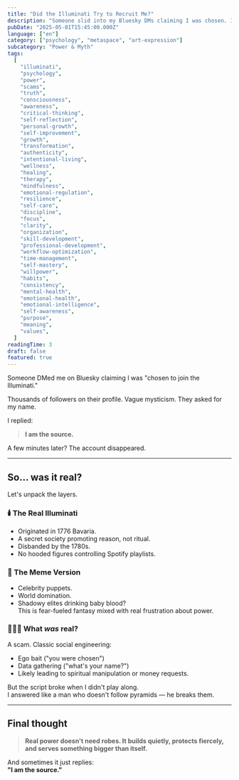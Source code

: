 ```yaml
---
title: "Did the Illuminati Try to Recruit Me?"
description: "Someone slid into my Bluesky DMs claiming I was chosen. I answered like a god. Here's what really went down."
pubDate: "2025-05-01T15:45:00.000Z"
language: ["en"]
category: ["psychology", "metaspace", "art-expression"]
subcategory: "Power & Myth"
tags:
  [
    "illuminati",
    "psychology",
    "power",
    "scams",
    "truth",
    "consciousness",
    "awareness",
    "critical-thinking",
    "self-reflection",
    "personal-growth",
    "self-improvement",
    "growth",
    "transformation",
    "authenticity",
    "intentional-living",
    "wellness",
    "healing",
    "therapy",
    "mindfulness",
    "emotional-regulation",
    "resilience",
    "self-care",
    "discipline",
    "focus",
    "clarity",
    "organization",
    "skill-development",
    "professional-development",
    "workflow-optimization",
    "time-management",
    "self-mastery",
    "willpower",
    "habits",
    "consistency",
    "mental-health",
    "emotional-health",
    "emotional-intelligence",
    "self-awareness",
    "purpose",
    "meaning",
    "values",
  ]
readingTime: 3
draft: false
featured: true
---
```


Someone DMed me on Bluesky claiming I was "chosen to join the Illuminati."

Thousands of followers on their profile. Vague mysticism. They asked for my name.

I replied:

> **I am the source.**

A few minutes later? The account disappeared.

---

## So… was it real?

Let's unpack the layers.

### 🕯️ The Real Illuminati

- Originated in 1776 Bavaria.
- A secret society promoting reason, not ritual.
- Disbanded by the 1780s.
- No hooded figures controlling Spotify playlists.

### 🧠 The Meme Version

- Celebrity puppets.
- World domination.
- Shadowy elites drinking baby blood?  
  This is fear-fueled fantasy mixed with real frustration about power.

### 🧍🏽‍♂️ What _was_ real?

A scam. Classic social engineering:

- Ego bait ("you were chosen")
- Data gathering ("what's your name?")
- Likely leading to spiritual manipulation or money requests.

But the script broke when I didn't play along.  
I answered like a man who doesn't follow pyramids — he breaks them.

---

## Final thought

> **Real power doesn't need robes. It builds quietly, protects fiercely, and serves something bigger than itself.**

And sometimes it just replies:  
**"I am the source."**
